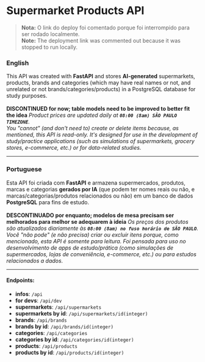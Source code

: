 # Supermarket Products API<!-- : [Deploy](https://supermarket-products-api.up.railway.app/)-->
> **Nota:** O link do deploy foi comentado porque foi interrompido para ser rodado localmente.<br>
> **Note:** The deployment link was commented out because it was stopped to run locally.

### English

This API was created with **FastAPI** and stores **AI-generated** supermarkets, products, brands and categories (which may have real names or not, and unrelated or not brands/categories/products) in a PostgreSQL database for study purposes.<br><br>
**DISCONTINUED for now; table models need to be improved to better fit the idea**
*Product prices are updated daily at **`08:00 (8am) SÃO PAULO TIMEZONE`**.*<br>
*You "cannot" (and don't need to) create or delete items because, as mentioned, this API is read-only. It's designed for use in the development of study/practice applications (such as simulations of supermarkets, grocery stores, e-commerce, etc.) or for data-related studies.*<br>

---

### Portuguese

Esta API foi criada com **FastAPI** e armazena supermercados, produtos, marcas e categorias **gerados por IA** (que podem ter nomes reais ou não, e marcas/categorias/produtos relacionados ou não) em um banco de dados **PostgreSQL** para fins de estudo.<br><br>
**DESCONTINUADO por enquanto; modelos de mesa precisam ser melhorados para melhor se adequarem à ideia**
*Os preços dos produtos são atualizados diariamente às **`08:00 (8am) no fuso horário de SÃO PAULO`**.*<br>
*Você "não pode" (e não precisa) criar ou excluir itens porque, como mencionado, esta API é somente para leitura. Foi pensada para uso no desenvolvimento de apps de estudo/prática (como simulações de supermercados, lojas de conveniência, e-commerce, etc.) ou para estudos relacionados a dados.*<br>

---

#### Endpoints:
- **infos**: `/api`
- **for devs**: `/api/dev`
- **supermarkets**: `/api/supermarkets`
- **supermarkets by id**: `/api/supermarkets/id(integer)`
- **brands**: `/api/brands`
- **brands by id**: `/api/brands/id(integer)`
- **categories**: `/api/categories`
- **categories by id**: `/api/categories/id(integer)`
- **products**: `/api/products`
- **products by id**: `/api/products/id(integer)`
